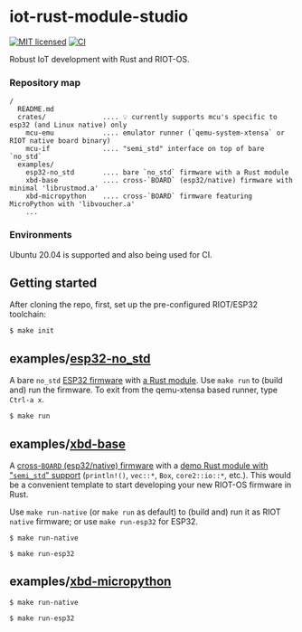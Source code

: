 # iot-rust-module-studio

[![MIT licensed][mit-badge]][mit-url]
[![CI][actions-badge]][actions-url]

[mit-badge]: https://img.shields.io/badge/license-MIT-blue.svg
[mit-url]: https://github.com/AnimaGUS-minerva/RIOT-rust-module-studio/blob/main/LICENSE
[actions-badge]: https://github.com/AnimaGUS-minerva/RIOT-rust-module-studio/workflows/CI/badge.svg
[actions-url]: https://github.com/AnimaGUS-minerva/RIOT-rust-module-studio/actions

Robust IoT development with Rust and RIOT-OS.

### Repository map

```
/
  README.md
  crates/              .... 💡 currently supports mcu's specific to esp32 (and Linux native) only
    mcu-emu            .... emulator runner (`qemu-system-xtensa` or RIOT native board binary)
    mcu-if             .... "semi_std" interface on top of bare `no_std`
  examples/
    esp32-no_std       .... bare `no_std` firmware with a Rust module
    xbd-base           .... cross-`BOARD` (esp32/native) firmware with minimal 'librustmod.a'
    xbd-micropython    .... cross-`BOARD` firmware featuring MicroPython with 'libvoucher.a'
    ...
```

### Environments

Ubuntu 20.04 is supported and also being used for CI.

## Getting started

After cloning the repo, first, set up the pre-configured RIOT/ESP32 toolchain:

```
$ make init
```

## examples/[esp32-no_std](https://github.com/AnimaGUS-minerva/iot-rust-module-studio/tree/main/examples/esp32-no_std)

A bare `no_std` [ESP32 firmware](https://github.com/AnimaGUS-minerva/iot-rust-module-studio/blob/main/examples/esp32-no_std/riot/main.c) with [a Rust module](https://github.com/AnimaGUS-minerva/iot-rust-module-studio/blob/main/examples/esp32-no_std/src/lib.rs).  Use `make run` to (build and) run the firmware. To exit from the qemu-xtensa based runner, type `Ctrl-a x`.

```
$ make run
```

## examples/[xbd-base](https://github.com/AnimaGUS-minerva/iot-rust-module-studio/tree/main/examples/xbd-base)

A [cross-`BOARD` (esp32/native) firmware](https://github.com/AnimaGUS-minerva/iot-rust-module-studio/blob/main/examples/xbd-base/riot/main.c) with a [demo Rust module with "`semi_std`" support](https://github.com/AnimaGUS-minerva/iot-rust-module-studio/blob/main/examples/xbd-base/src/lib.rs) (`println!()`, `vec::*`, `Box`, `core2::io::*`, etc.). This would be a convenient template to start developing your new RIOT-OS firmware in Rust.

Use `make run-native` (or `make run` as default) to (build and) run it as RIOT `native` firmware; or use `make run-esp32` for ESP32.

```
$ make run-native
```

```
$ make run-esp32
```

## examples/[xbd-micropython](https://github.com/AnimaGUS-minerva/iot-rust-module-studio/tree/main/examples/xbd-micropython)

```
$ make run-native
```

```
$ make run-esp32
```
